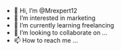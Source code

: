 - 👋 Hi, I’m @Mrexpert12
- 👀 I’m interested in marketing
- 🌱 I’m currently learning freelancing
- 💞️ I’m looking to collaborate on ...
- 📫 How to reach me ...

<!---
Mrexpert12/Mrexpert12 is a ✨ special ✨ repository because its `README.md` (this file) appears on your GitHub profile.
You can click the Preview link to take a look at your changes.
--->
